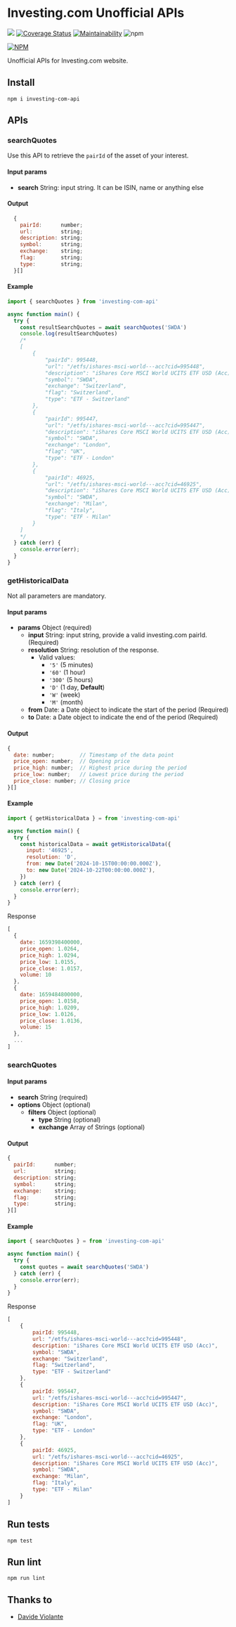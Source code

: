 # Investing.com Unofficial APIs
[![](https://github.com/davideviolante/investing-com-api/workflows/Node.js%20CI/badge.svg)](https://github.com/DavideViolante/investing-com-api/actions?query=workflow%3A"Node.js+CI") [![Coverage Status](https://coveralls.io/repos/github/DavideViolante/investing-com-api/badge.svg?branch=master)](https://coveralls.io/github/DavideViolante/investing-com-api?branch=master) [![Maintainability](https://api.codeclimate.com/v1/badges/ce48adbd97ff85557918/maintainability)](https://codeclimate.com/github/DavideViolante/investing-com-api/maintainability) ![npm](https://img.shields.io/npm/dm/investing-com-api)

[![NPM](https://nodei.co/npm/investing-com-api.png)](https://nodei.co/npm/investing-com-api/)

Unofficial APIs for Investing.com website.

## Install
`npm i investing-com-api`

## APIs

### searchQuotes

Use this API to retrieve the `pairId` of the asset of your interest.

#### Input params
- **search** String: input string. It can be ISIN, name or anything else

#### Output

```js
  {
    pairId:      number;
    url:         string;
    description: string;
    symbol:      string;
    exchange:    string;
    flag:        string;
    type:        string;
  }[]
```

#### Example
```js
import { searchQuotes } from 'investing-com-api'

async function main() {
  try {
    const resultSearchQuotes = await searchQuotes('SWDA')
    console.log(resultSearchQuotes)
    /* 
    [
        {
            "pairId": 995448,
            "url": "/etfs/ishares-msci-world---acc?cid=995448",
            "description": "iShares Core MSCI World UCITS ETF USD (Acc)",
            "symbol": "SWDA",
            "exchange": "Switzerland",
            "flag": "Switzerland",
            "type": "ETF - Switzerland"
        },
        {
            "pairId": 995447,
            "url": "/etfs/ishares-msci-world---acc?cid=995447",
            "description": "iShares Core MSCI World UCITS ETF USD (Acc)",
            "symbol": "SWDA",
            "exchange": "London",
            "flag": "UK",
            "type": "ETF - London"
        },
        {
            "pairId": 46925,
            "url": "/etfs/ishares-msci-world---acc?cid=46925",
            "description": "iShares Core MSCI World UCITS ETF USD (Acc)",
            "symbol": "SWDA",
            "exchange": "Milan",
            "flag": "Italy",
            "type": "ETF - Milan"
        }
    ]
    */
  } catch (err) {
    console.error(err);
  }
}
```

### getHistoricalData
Not all parameters are mandatory.

#### Input params
- **params** Object (required)
  - **input** String: input string, provide a valid investing.com pairId. (Required)
  - **resolution** String: resolution of the response.
    - Valid values: 
      - `'5'` (5 minutes)
      - `'60'` (1 hour)
      - `'300'` (5 hours)
      - `'D'` (1 day, **Default**)
      - `'W'` (week)
      - `'M'` (month)
  - **from** Date: a Date object to indicate the start of the period (Required)
  - **to** Date: a Date object to indicate the end of the period (Required)

#### Output
```js
{
  date: number;        // Timestamp of the data point
  price_open: number;  // Opening price
  price_high: number;  // Highest price during the period
  price_low: number;   // Lowest price during the period
  price_close: number; // Closing price
}[]
```

#### Example
```js
import { getHistoricalData } = from 'investing-com-api'

async function main() {
  try {
    const historicalData = await getHistoricalData({
      input: '46925',
      resolution: 'D',
      from: new Date('2024-10-15T00:00:00.000Z'),
      to: new Date('2024-10-22T00:00:00.000Z'),
    })
  } catch (err) {
    console.error(err);
  }
}
```

Response
```js
[
  {
    date: 1659398400000,
    price_open: 1.0264,
    price_high: 1.0294,
    price_low: 1.0155,
    price_close: 1.0157,
    volume: 10
  },
  {
    date: 1659484800000,
    price_open: 1.0158,
    price_high: 1.0209,
    price_low: 1.0126,
    price_close: 1.0136,
    volume: 15
  },
  ...
]
```

### searchQuotes

#### Input params
- **search** String (required)
- **options** Object (optional)
  - **filters** Object (optional)
    - **type** String (optional)
    - **exchange** Array of Strings (optional)

#### Output
```js
{ 
  pairId:      number;
  url:         string;
  description: string;
  symbol:      string;
  exchange:    string;
  flag:        string;
  type:        string;
}[]
```

#### Example
```js
import { searchQuotes } = from 'investing-com-api'

async function main() {
  try {
    const quotes = await searchQuotes('SWDA')
  } catch (err) {
    console.error(err);
  }
}
```

Response
```js
[
    {
        pairId: 995448,
        url: "/etfs/ishares-msci-world---acc?cid=995448",
        description: "iShares Core MSCI World UCITS ETF USD (Acc)",
        symbol: "SWDA",
        exchange: "Switzerland",
        flag: "Switzerland",
        type: "ETF - Switzerland"
    },
    {
        pairId: 995447,
        url: "/etfs/ishares-msci-world---acc?cid=995447",
        description: "iShares Core MSCI World UCITS ETF USD (Acc)",
        symbol: "SWDA",
        exchange: "London",
        flag: "UK",
        type: "ETF - London"
    },
    {
        pairId: 46925,
        url: "/etfs/ishares-msci-world---acc?cid=46925",
        description: "iShares Core MSCI World UCITS ETF USD (Acc)",
        symbol: "SWDA",
        exchange: "Milan",
        flag: "Italy",
        type: "ETF - Milan"
    }
]
```

## Run tests
`npm test`

## Run lint
`npm run lint`

## Thanks to
- [Davide Violante](https://github.com/DavideViolante/)
